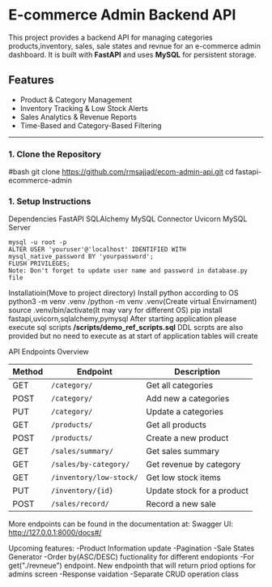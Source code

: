 # E-commerce Admin Backend API

This project provides a backend API for managing categories products,inventory, sales, sale states and revnue for an e-commerce admin dashboard. 
It is built with **FastAPI** and uses **MySQL** for persistent storage.

##  Features

-  Product & Category Management
-  Inventory Tracking & Low Stock Alerts
-  Sales Analytics & Revenue Reports
-  Time-Based and Category-Based Filtering

---

### 1. Clone the Repository

#bash
git clone https://github.com/rmsajjad/ecom-admin-api.git
cd fastapi-ecommerce-admin


### 1. Setup Instructions
 Dependencies
    FastAPI
    SQLAlchemy
    MySQL Connector
    Uvicorn
    MySQL Server

    mysql -u root -p
    ALTER USER 'youruser'@'localhost' IDENTIFIED WITH mysql_native_password BY 'yourpassword';
    FLUSH PRIVILEGES;
    Note: Don't forget to update user name and password in database.py file

  Installatioin(Move to project directory)
    Install python according to OS
    python3 -m venv .venv /python -m venv .venv(Create virtual Envirnament) 
    source .venv/bin/activate(It may vary for different OS)
    pip install fastapi,uvicorn,sqlalchemy,pymysql
    After starting application please execute sql scripts **/scripts/demo_ref_scripts.sql**
    DDL scrpts are also provided but no need to execute as at start of application tables will create
    

API Endpoints Overview

| Method | Endpoint                | Description                |
| ------ | ----------------------- | -------------------------- |
| GET    | `/category/`            | Get all categories         |
| POST   | `/category/`            | Add new a categories       |
| PUT    | `/category/`            | Update a categories        |
| GET    | `/products/`            | Get all products           |
| POST   | `/products/`            | Create a new product       |
| GET    | `/sales/summary/`       | Get sales summary          |
| GET    | `/sales/by-category/`   | Get revenue by category    |
| GET    | `/inventory/low-stock/` | Get low stock items        |
| PUT    | `/inventory/{id}`       | Update stock for a product |
| POST   | `/sales/record/`        | Record a new sale          |

More endpoints can be found in the documentation at:
Swagger UI: http://127.0.0.1:8000/docs#/

Upcoming features:
-Product Information update
-Pagination
-Sale States Generator
-Order by(ASC/DESC) fuctionality for different endopionts
-For get("./revneue") endpoint. New endpointh that will return priod options for admins screen
-Response vaidation
-Separate CRUD operation class

